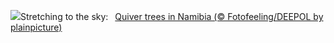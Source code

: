 ![](https://www.bing.com/th?id=OHR.AloeDichotomum_EN-US4149828212_UHD.jpg&w=1000)Stretching to the sky:&nbsp;&ensp;[Quiver trees in Namibia (© Fotofeeling/DEEPOL by plainpicture)](https://www.bing.com/th?id=OHR.AloeDichotomum_EN-US4149828212_UHD.jpg)
<br><br/>
